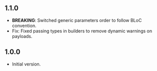 ## 1.1.0
- **BREAKING**: Switched generic parameters order to follow BLoC convention.
- Fix: Fixed passing types in builders to remove dynamic warnings on payloads.

## 1.0.0

- Initial version.
